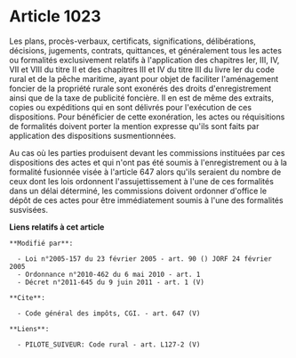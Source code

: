 # Article 1023

Les plans, procès-verbaux, certificats, significations, délibérations, décisions, jugements, contrats, quittances, et
généralement tous les actes ou formalités exclusivement relatifs à l'application des chapitres Ier, III, IV, VII et VIII du
titre II et des chapitres III et IV du titre III du livre Ier du code rural et de la pêche maritime, ayant pour objet de
faciliter l'aménagement foncier de la propriété rurale sont exonérés des droits d'enregistrement ainsi que de la taxe de
publicité foncière. Il en est de même des extraits, copies ou expéditions qui en sont délivrés pour l'exécution de ces
dispositions. Pour bénéficier de cette exonération, les actes ou réquisitions de formalités doivent porter la mention
expresse qu'ils sont faits par application des dispositions susmentionnées. 

Au cas où les parties produisent devant les commissions instituées par ces dispositions des actes et qui n'ont pas été soumis
à l'enregistrement ou à la formalité fusionnée visée à l'article 647 alors qu'ils seraient du nombre de ceux dont les lois
ordonnent l'assujettissement à l'une de ces formalités dans un délai déterminé, les commissions doivent ordonner d'office le
dépôt de ces actes pour être immédiatement soumis à l'une des formalités susvisées.

**Liens relatifs à cet article**

	**Modifié par**:

	  - Loi n°2005-157 du 23 février 2005 - art. 90 () JORF 24 février 2005
	  - Ordonnance n°2010-462 du 6 mai 2010 - art. 1
	  - Décret n°2011-645 du 9 juin 2011 - art. 1 (V)

	**Cite**:

	  - Code général des impôts, CGI. - art. 647 (V)

	**Liens**:

	  - PILOTE_SUIVEUR: Code rural - art. L127-2 (V)
